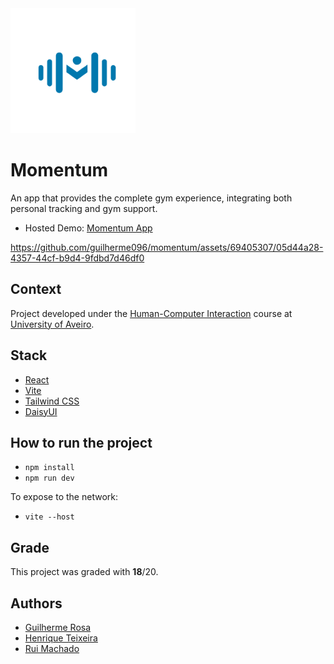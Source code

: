 <img src="./docs/logo_azul.png" height="200"/>

# Momentum

An app that provides the complete gym experience, integrating both personal tracking and
gym support.

- Hosted Demo: [Momentum App](https://guilherme096.github.io/momentum/)

https://github.com/guilherme096/momentum/assets/69405307/05d44a28-4357-44cf-b9d4-9fdbd7d46df0


## Context

Project developed under the [Human-Computer Interaction](https://www.ua.pt/pt/uc/2484) course
at [University of Aveiro](https://www.ua.pt/).

## Stack

- [React](https://reactjs.org/)
- [Vite](https://vitejs.dev/)
- [Tailwind CSS](https://tailwindcss.com/)
- [DaisyUI](https://daisyui.com/)

## How to run the project

- `npm install`
- `npm run dev`

To expose to the network:

- `vite --host`

## Grade

This project was graded with **18**/20.

## Authors

- [Guilherme Rosa](https://github.com/guilherme096)
- [Henrique Teixeira](https://github.com/henriqueft04)
- [Rui Machado](https://github.com/ruimachado23)
